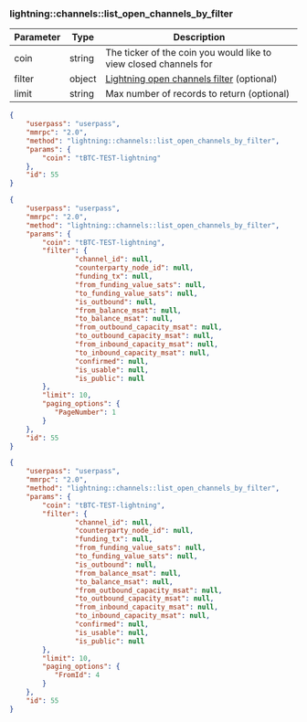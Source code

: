### lightning\:\:channels\:\:list_open_channels_by_filter

| Parameter            | Type    | Description |
|----------------------|---------|-------------|
| coin                 | string  | The ticker of the coin you would like to view closed channels for  |
| filter               | object  | [Lightning open channels filter](/basic-docs/atomicdex/common-structures.html#Lightning_open_channels_filter) (optional)      |
| limit                | string  | Max number of records to return (optional)                         |


```json
{
    "userpass": "userpass",
    "mmrpc": "2.0",
    "method": "lightning::channels::list_open_channels_by_filter",
    "params": {
        "coin": "tBTC-TEST-lightning"
    },
    "id": 55
}
```

```json
{
    "userpass": "userpass",
    "mmrpc": "2.0",
    "method": "lightning::channels::list_open_channels_by_filter",
    "params": {
        "coin": "tBTC-TEST-lightning",
        "filter": {
                "channel_id": null,
                "counterparty_node_id": null,
                "funding_tx": null,
                "from_funding_value_sats": null,
                "to_funding_value_sats": null,
                "is_outbound": null,
                "from_balance_msat": null,
                "to_balance_msat": null,
                "from_outbound_capacity_msat": null,
                "to_outbound_capacity_msat": null,
                "from_inbound_capacity_msat": null,
                "to_inbound_capacity_msat": null,
                "confirmed": null,
                "is_usable": null,
                "is_public": null
        },
        "limit": 10,
        "paging_options": {
           "PageNumber": 1
        }
    },
    "id": 55
}

{
    "userpass": "userpass",
    "mmrpc": "2.0",
    "method": "lightning::channels::list_open_channels_by_filter",
    "params": {
        "coin": "tBTC-TEST-lightning",
        "filter": {
                "channel_id": null,
                "counterparty_node_id": null,
                "funding_tx": null,
                "from_funding_value_sats": null,
                "to_funding_value_sats": null,
                "is_outbound": null,
                "from_balance_msat": null,
                "to_balance_msat": null,
                "from_outbound_capacity_msat": null,
                "to_outbound_capacity_msat": null,
                "from_inbound_capacity_msat": null,
                "to_inbound_capacity_msat": null,
                "confirmed": null,
                "is_usable": null,
                "is_public": null
        },
        "limit": 10,
        "paging_options": {
           "FromId": 4
        }
    },
    "id": 55
}
```
